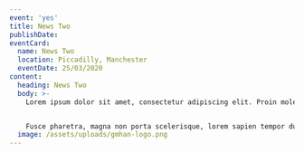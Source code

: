```yaml
---
event: 'yes'
title: News Two
publishDate: 
eventCard:
  name: News Two
  location: Piccadilly, Manchester
  eventDate: 25/03/2020
content:
  heading: News Two
  body: >-
    Lorem ipsum dolor sit amet, consectetur adipiscing elit. Proin molestie posuere nulla, at porttitor sapien tincidunt ut. Interdum et malesuada fames ac ante ipsum primis in faucibus. Suspendisse ut felis felis. Maecenas iaculis elit non nisi vestibulum dignissim. Duis at nisl at nibh molestie hendrerit. Morbi efficitur porta bibendum. Donec non purus at ante consectetur pharetra et feugiat felis. Ut sollicitudin, metus vitae condimentum aliquet, libero ex tempor neque, in porta diam eros et leo. Cras rutrum quam vulputate ligula mattis accumsan. Vivamus ut lacus aliquam, porta enim in, malesuada ante. Integer dapibus blandit molestie. Vestibulum non magna leo. Sed nibh urna, rhoncus vitae ex non, ornare luctus eros.


    Fusce pharetra, magna non porta scelerisque, lorem sapien tempor dui, quis iaculis purus purus sit amet est. Curabitur sagittis lectus sed ornare aliquam. Maecenas in cursus sapien. Pellentesque facilisis orci lorem, ac cursus neque tristique non. Etiam id mauris non libero sagittis vehicula vel ac metus. Etiam eu risus in mi vestibulum tempor et eget lacus. Vivamus fringilla commodo massa ut cursus. Suspendisse enim ante, lacinia sit amet sapien sed, efficitur accumsan leo. Fusce non ipsum volutpat, fringilla nibh eu, vehicula eros. Pellentesque id urna nibh. Nullam libero lacus, molestie non luctus at, imperdiet at ipsum. Etiam ut risus varius, commodo quam vitae, maximus turpis. Morbi eu urna lacinia nisl consectetur porta. Pellentesque in posuere orci. Cras iaculis efficitur augue, id sodales ipsum rhoncus sed.
  image: /assets/uploads/gmhan-logo.png
---
```



